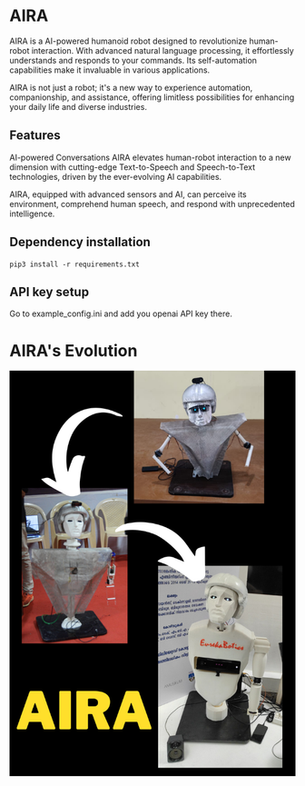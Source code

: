 # AIRA
AIRA is a AI-powered humanoid robot designed to revolutionize human-robot interaction. With advanced natural language processing, it effortlessly understands and responds to your commands. Its self-automation capabilities make it invaluable in various applications. 

AIRA is not just a robot; it's a new way to experience automation, companionship, and assistance, offering limitless possibilities for enhancing your daily life and diverse industries.

## Features
AI-powered Conversations
AIRA elevates human-robot interaction to a new dimension with cutting-edge Text-to-Speech and Speech-to-Text technologies, driven by the ever-evolving AI capabilities.

AIRA, equipped with advanced sensors and AI, can perceive its environment, comprehend human speech, and respond with unprecedented intelligence.


## Dependency installation
```
pip3 install -r requirements.txt
```
## API key setup
Go to example_config.ini and add you openai API key there.


# AIRA's Evolution
![AIRA](Images/AIRA_evolution.png)
